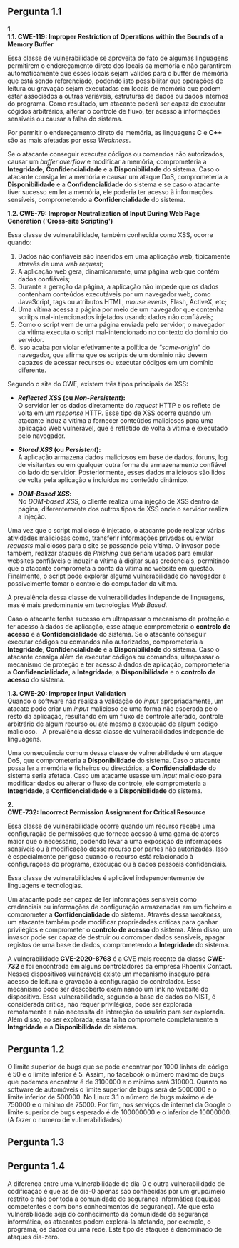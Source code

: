 ## Pergunta 1.1 ##

**1.**  
**1.1. CWE-119: Improper Restriction of Operations within the Bounds of a Memory Buffer**  

Essa classe de vulnerabilidade se aproveita do fato de algumas linguagens permitirem o endereçamento direto dos locais da memória e não garantirem automaticamente que esses locais sejam válidos para o buffer de memória que está sendo referenciado, podendo isto possibilitar que operações de leitura ou gravação sejam executadas em locais de memória que podem estar associados a outras variáveis, estruturas de dados ou dados internos do programa. Como resultado, um atacante poderá ser capaz de executar cógidos arbitrários, alterar o controle de fluxo, ter acesso à informações sensíveis ou causar a falha do sistema.

Por permitir o endereçamento direto de memória, as linguagens **C** e **C++** são as mais afetadas por essa *Weakness*.  

Se o atacante conseguir executar códigos ou comandos não autorizados, causar um *buffer overflow* e modificar a memória, comprometeria a **Integridade**, **Confidencialidade** e a **Disponibilidade** do sistema. Caso o atacante consiga ler a memória e causar um ataque DoS, comprometeria a **Disponibilidade** e a **Confidencialidade** do sistema
e se caso o atacante tiver sucesso em ler a memória, ele poderia ter acesso à informações sensíveis, comprometendo a **Confidencialidade** do sistema.  


**1.2. CWE-79: Improper Neutralization of Input During Web Page Generation ('Cross-site Scripting')**  

Essa classe de vulnerabilidade, também conhecida como XSS, ocorre quando:

1. Dados não confiáveis são inseridos em uma aplicação web, tipicamente através de uma *web request*;
2. A aplicação web gera, dinamicamente, uma página web que contém dados confiáveis;
3. Durante a geração da página, a aplicação não impede que os dados contenham conteúdos executáveis por um navegador web, como JavaScript, tags ou atributos HTML, *mouse events*, Flash, ActiveX, etc;
4. Uma vítima acessa a página por meio de um navegador que contenha scritps mal-intencionados injetados usando dados não confiáveis;
5. Como o script vem de uma página enviada pelo servidor, o navegador da vítima executa o script mal-intencionado no contexto do domínio do servidor.
6. Isso acaba por violar efetivamente a política de *"same-origin"* do navegador, que afirma que os scripts de um domínio não devem capazes de acessar recursos ou executar códigos em um domínio diferente.


Segundo o site do CWE, existem três tipos principais de XSS:


* ***Reflected XSS* (ou *Non-Persistent*):**  
O servidor ler os dados diretamente do *request* HTTP e os reflete de volta em um *response* HTTP. Esse tipo de XSS ocorre quando um atacante induz a vítima a fornecer conteúdos maliciosos para uma aplicação Web vulnerável, que é refletido de volta à vítima e executado pelo navegador.

* ***Stored XSS* (ou *Persistent*):**  
A aplicação armazena dados maliciosos em base de dados, fóruns, log de visitantes ou em qualquer outra forma de armazenamento confiável do lado do servidor. Posteriormente, esses dados maliciosos são lidos de volta pela aplicação e incluídos no conteúdo dinâmico.


* ***DOM-Based XSS*:**  
No *DOM-based XSS*, o cliente realiza uma injeção de XSS dentro da página, diferentemente dos outros tipos de XSS onde o servidor realiza a injeção. 


Uma vez que o script malicioso é injetado, o atacante pode realizar várias atividades maliciosas como, transferir informações privadas ou enviar *requests* maliciosos para o site se passando pela vítima. O invasor pode também, realizar ataques de *Phishing* que seriam usados para emular websites confiáveis e induzir a vítima à digitar suas credenciais, permitindo que o atacante comprometa a conta da vítima no website em questão. Finalmente, o script pode explorar alguma vulnerabilidade do navegador e possivelmente tomar o controle do computador da vítima.  

A prevalência dessa classe de vulnerabilidades independe de linguagens, mas é mais predominante em tecnologias *Web Based*.  

Caso o atacante tenha sucesso em ultrapassar o mecanismo de proteção e ter acesso à dados de aplicação, esse ataque comprometeria o **controlo de acesso** e a **Confidencialidade** do sistema. Se o atacante conseguir executar códigos ou comandos não autorizados, comprometeria a **Integridade**, **Confidencialidade** e a **Disponibilidade** do sistema. Caso o atacante consiga além de executar códigos ou comandos, ultrapassar o mecanismo de proteção e ter acesso à dados de aplicação, comprometeria a **Confidencialidade**, a **Integridade**, a **Disponibilidade** e o **controlo de acesso** do sistema.  

**1.3. CWE-20: Improper Input Validation**  
Quando o software não realiza a validação do *input* apropriadamente, um atacate pode criar um *input* malicioso de uma forma não esperada pelo resto da aplicação, resultando em um fluxo de controle alterado, controle arbitrário de algum recurso ou até mesmo a execução de algum código malicioso.
&nbsp;
A prevalência dessa classe de vulnerabilidades independe de linguagens.  

Uma consequência comum dessa classe de vulnerabilidade é um ataque DoS, que comprometeria a **Disponibilidade** do sistema. Caso o atacante possa ler a memória e ficheiros ou directórios, a **Confidencialidade** do sistema seria afetada. Caso um atacante usasse um *input* malicioso para modificar dados ou alterar o fluxo de controle, ele comprometeria a **Integridade**, a **Confidencialidade** e a **Disponibilidade** do sistema.  


**2.**  
**CWE-732: Incorrect Permission Assignment for Critical Resource**  

Essa classe de vulnerabilidade ocorre quando um recurso recebe uma configuração de permissões que fornece acesso à uma gama de atores maior que o necessário, podendo levar à uma exposição de informações sensíveis ou à modificação desse recurso por partes não autorizadas. Isso é especialmente perigoso quando o recurso está relacionado à configurações do programa, execução ou à dados pessoais confidenciais.  

Essa classe de vulnerabilidades é aplicável independentemente de linguagens e tecnologias.  

Um atacante pode ser capaz de ler informações sensíveis como credenciais ou informações de configuração armazenadas em um ficheiro e comprometer a **Confidencialidade** do sistema. Através dessa *weakness*, um atacante também pode modificar propriedades críticas para ganhar privilégios e comprometer o **controlo de acesso** do sistema. Além disso, um invasor pode ser capaz de destruir ou corromper dados sensíveis, apagar registos de uma base de dados, comprometendo a **Integridade** do sistema.  

A vulnerabilidade **CVE-2020-8768** é a CVE mais recente da classe **CWE-732** e foi encontrada em alguns controladores da empresa Phoenix Contact. Nesses dispositivos vulneráveis existe um mecanismo inseguro para acesso de leitura e gravação à configuração do controlador. Esse mecanismo pode ser descoberto examinando um link no website do dispositivo. Essa vulnerabilidade, segundo a base de dados do NIST, é considerada crítica, não requer privilégios, pode ser explorada remotamente e não necessita de intereção do usuário para ser explorada. Além disso, ao ser explorada, essa falha compromete completamente a **Integridade** e a **Disponibilidade** do sistema.  


## Pergunta 1.2 ##  
O limite superior de bugs que se pode encontrar por 1000 linhas de código é 50 e o limite inferior é 5.
Assim, no facebook o número máximo de bugs que podemos encontrar é de 3100000 e o mínimo será 310000. Quanto ao software de automóveis o limite superior de bugs será de 5000000 e o limite inferior de 500000. No Linux 3.1 o número de bugs máximo é de 750000 e o mínimo de 75000. Por fim, nos serviços de internet da Google o limite superior de bugs esperado é de 100000000 e o inferior de 10000000. (A fazer o numero de vulnerabilidades)
## Pergunta 1.3 ##  
## Pergunta 1.4 ##
A diferença entre uma vulnerabilidade de dia-0 e outra vulnerabilidade de codificação é que as de dia-0 apenas são conhecidas por um grupo/meio restrito e não por toda a comunidade de segurança informática (equipas competentes e com bons conhecimentos de segurança). Até que esta vulnerabilidade seja do conhecimento da comunidade de segurança informática, os atacantes podem explorá-la afetando, por exemplo, o programa, os dados ou uma rede. Este tipo de ataques é denominado de ataques dia-zero. 

